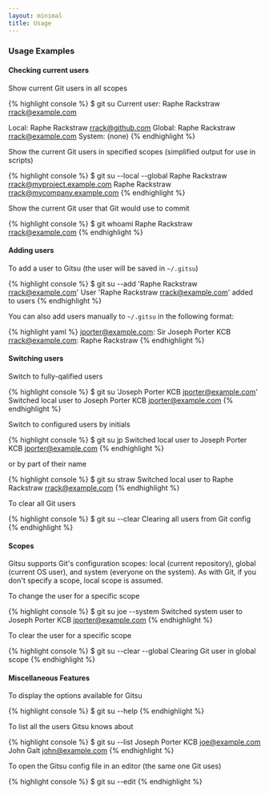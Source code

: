 ```yaml
---
layout: minimal
title: Usage
---
```

### Usage Examples

#### Checking current users

Show current Git users in all scopes

{% highlight console %}
$ git su
Current user: Raphe Rackstraw <rrack@example.com>

Local: Raphe Rackstraw <rrack@github.com>
Global: Raphe Rackstraw <rrack@example.com>
System: (none)
{% endhighlight %}

Show the current Git users in specified scopes (simplified output for use in scripts)

{% highlight console %}
$ git su --local --global
Raphe Rackstraw <rrack@myproject.example.com>
Raphe Rackstraw <rrack@mycompany.example.com>
{% endhighlight %}

Show the current Git user that Git would use to commit

{% highlight console %}
$ git whoami
Raphe Rackstraw <rrack@example.com>
{% endhighlight %}

#### Adding users

To add a user to Gitsu (the user will be saved in `~/.gitsu`)

{% highlight console %}
$ git su --add 'Raphe Rackstraw <rrack@example.com>'
User 'Raphe Rackstraw <rrack@example.com>' added to users
{% endhighlight %}

You can also add users manually to `~/.gitsu` in the following format:

{% highlight yaml %}
jporter@example.com: Sir Joseph Porter KCB 
rrack@example.com: Raphe Rackstraw
{% endhighlight %}

#### Switching users

Switch to fully-qalified users

{% highlight console %}
$ git su 'Joseph Porter KCB <jporter@example.com>'
Switched local user to Joseph Porter KCB <jporter@example.com>
{% endhighlight %}

Switch to configured users by initials

{% highlight console %}
$ git su jp
Switched local user to Joseph Porter KCB <jporter@example.com>
{% endhighlight %}

or by part of their name

{% highlight console %}
$ git su straw
Switched local user to Raphe Rackstraw <rrack@example.com>
{% endhighlight %}

To clear all Git users

{% highlight console %}
$ git su --clear
Clearing all users from Git config
{% endhighlight %}

#### Scopes

Gitsu supports Git's configuration scopes: local (current repository), 
global (current OS user), and system (everyone on the system). As with Git, if you 
don't specify a scope, local scope is assumed.

To change the user for a specific scope

{% highlight console %}
$ git su joe --system
Switched system user to Joseph Porter KCB <jporter@example.com>
{% endhighlight %}

To clear the user for a specific scope

{% highlight console %}
$ git su --clear --global
Clearing Git user in global scope
{% endhighlight %}

#### Miscellaneous Features

To display the options available for Gitsu

{% highlight console %}
$ git su --help
{% endhighlight %}

To list all the users Gitsu knows about

{% highlight console %}
$ git su --list
Joseph Porter KCB <joe@example.com>
John Galt <john@example.com>
{% endhighlight %}

To open the Gitsu config file in an editor (the same one Git uses)

{% highlight console %}
$ git su --edit
{% endhighlight %}
